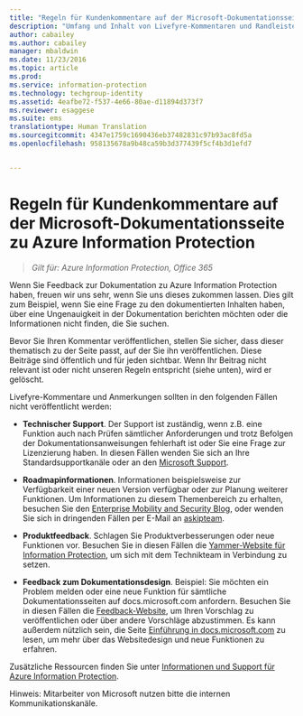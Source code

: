 ```yaml
---
title: "Regeln für Kundenkommentare auf der Microsoft-Dokumentationsseite zu Azure Information Protection | Azure Information Protection"
description: "Umfang und Inhalt von Livefyre-Kommentaren und Randleisten für die Azure Information Protection-Dokumentation."
author: cabailey
ms.author: cabailey
manager: mbaldwin
ms.date: 11/23/2016
ms.topic: article
ms.prod: 
ms.service: information-protection
ms.technology: techgroup-identity
ms.assetid: 4eafbe72-f537-4e66-80ae-d11894d373f7
ms.reviewer: esaggese
ms.suite: ems
translationtype: Human Translation
ms.sourcegitcommit: 4347e1759c1690436eb37482831c97b93ac8fd5a
ms.openlocfilehash: 958135678a9b48ca59b3d377439f5cf4b3d1efd7


---
```


# <a name="house-rules-for-customer-comments-on-the-documentation-site-for-azure-information-protection"></a>Regeln für Kundenkommentare auf der Microsoft-Dokumentationsseite zu Azure Information Protection

>*Gilt für: Azure Information Protection, Office 365*

Wenn Sie Feedback zur Dokumentation zu Azure Information Protection haben, freuen wir uns sehr, wenn Sie uns dieses zukommen lassen. Dies gilt zum Beispiel, wenn Sie eine Frage zu den dokumentierten Inhalten haben, über eine Ungenauigkeit in der Dokumentation berichten möchten oder die Informationen nicht finden, die Sie suchen. 

Bevor Sie Ihren Kommentar veröffentlichen, stellen Sie sicher, dass dieser thematisch zu der Seite passt, auf der Sie ihn veröffentlichen. Diese Beiträge sind öffentlich und für jeden sichtbar. Wenn Ihr Beitrag nicht relevant ist oder nicht unseren Regeln entspricht (siehe unten), wird er gelöscht.
 
Livefyre-Kommentare und Anmerkungen sollten in den folgenden Fällen nicht veröffentlicht werden:
 
- **Technischer Support**. Der Support ist zuständig, wenn z.B. eine Funktion auch nach Prüfen sämtlicher Anforderungen und trotz Befolgen der Dokumentationsanweisungen fehlerhaft ist oder Sie eine Frage zur Lizenzierung haben. In diesen Fällen wenden Sie sich an Ihre Standardsupportkanäle oder an den [Microsoft Support](./get-started/information-support.md#to-contact-microsoft-support).

- **Roadmapinformationen**. Informationen beispielsweise zur Verfügbarkeit einer neuen Version verfügbar oder zur Planung weiterer Funktionen. Um Informationen zu diesem Themenbereich zu erhalten, besuchen Sie den [Enterprise Mobility and Security Blog](https://blogs.technet.microsoft.com/enterprisemobility/?product=azure-information-protection,azure-rights-management-services), oder wenden Sie sich in dringenden Fällen per E-Mail an [askipteam](mailto:%20askipteam@microsoft.com).

- **Produktfeedback**. Schlagen Sie Produktverbesserungen oder neue Funktionen vor. Besuchen Sie in diesen Fällen die [Yammer-Website für Information Protection](https://www.yammer.com/AskIPTeam), um sich mit dem Technikteam in Verbindung zu setzen.

- **Feedback zum Dokumentationsdesign**. Beispiel: Sie möchten ein Problem melden oder eine neue Funktion für sämtliche Dokumentationsseiten auf docs.microsoft.com anfordern. Besuchen Sie in diesen Fällen die [Feedback-Website](https://msdocs.uservoice.com/forums/364242-general-site-feedback), um Ihren Vorschlag zu veröffentlichen oder über andere Vorschläge abzustimmen. Es kann außerdem nützlich sein, die Seite [Einführung in docs.microsoft.com](/teamblog/introducing-docs-microsoft-com/) zu lesen, um mehr über das Websitedesign und neue Funktionen zu erfahren.

Zusätzliche Ressourcen finden Sie unter [Informationen und Support für Azure Information Protection](./get-started/information-support.md). 

Hinweis: Mitarbeiter von Microsoft nutzen bitte die internen Kommunikationskanäle.




<!--HONumber=Jan17_HO1-->


